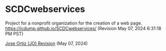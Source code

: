 # SCDCwebservices
Project for a nonprofit organization for the creation of a web page.
https://jcdump.github.io/SCDCwebservices/ (Revision May 07, 2024 6:31:18 PM PST)

[Jose Ortiz (JO) Revision](https://jcdump.github.io/SCDCwebservices/index-JO) (May 07, 2024)
